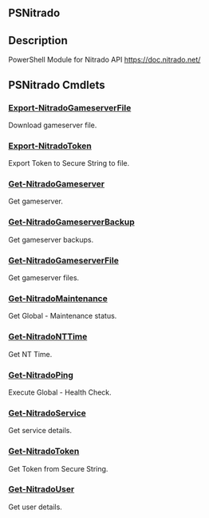 ## PSNitrado

## Description
PowerShell Module for Nitrado API https://doc.nitrado.net/

## PSNitrado Cmdlets
### [Export-NitradoGameserverFile](Docs/Export-NitradoGameserverFile.md)
Download gameserver file.

### [Export-NitradoToken](Docs/Export-NitradoToken.md)
Export Token to Secure String to file.

### [Get-NitradoGameserver](Docs/Get-NitradoGameserver.md)
Get gameserver.

### [Get-NitradoGameserverBackup](Docs/Get-NitradoGameserverBackup.md)
Get gameserver backups.

### [Get-NitradoGameserverFile](Docs/Get-NitradoGameserverFile.md)
Get gameserver files.

### [Get-NitradoMaintenance](Docs/Get-NitradoMaintenance.md)
Get Global - Maintenance status.

### [Get-NitradoNTTime](Docs/Get-NitradoNTTime.md)
Get NT Time.

### [Get-NitradoPing](Docs/Get-NitradoPing.md)
Execute Global - Health Check.

### [Get-NitradoService](Docs/Get-NitradoService.md)
Get service details.

### [Get-NitradoToken](Docs/Get-NitradoToken.md)
Get Token from Secure String.

### [Get-NitradoUser](Docs/Get-NitradoUser.md)
Get user details.





